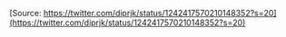 [Source: https://twitter.com/diprjk/status/1242417570210148352?s=20](https://twitter.com/diprjk/status/1242417570210148352?s=20)